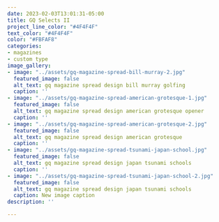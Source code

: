 ```yaml
---
date: 2023-02-03T13:01:31-05:00
title: GQ Selects II
project_line_color: "#4F4F4F"
text_color: "#4F4F4F"
color: "#FBFAF8"
categories:
- magazines
- custom type
image_gallery:
- image: "../assets/gq-magazine-spread-bill-murray-2.jpg"
  featured_image: false
  alt_text: gq magazine spread design bill murray golfing
  caption: ''
- image: "../assets/gq-magazine-spread-american-grotesque-1.jpg"
  featured_image: false
  alt_text: gq magazine spread design american grotesque opener
  caption: ''
- image: "../assets/gq-magazine-spread-american-grotesque-2.jpg"
  featured_image: false
  alt_text: gq magazine spread design american grotesque
  caption: ''
- image: "../assets/gq-magazine-spread-tsunami-japan-school.jpg"
  featured_image: false
  alt_text: gq magazine spread design japan tsunami schools
  caption: ''
- image: "../assets/gq-magazine-spread-tsunami-japan-school-2.jpg"
  featured_image: false
  alt_text: gq magazine spread design japan tsunami schools
  caption: New image caption
description: ''

---
```

